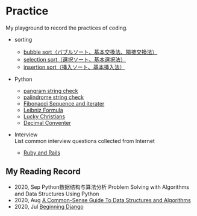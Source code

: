 # Practice
My playground to record the practices of coding.

- sorting
  - [bubble sort（バブルソート、基本交換法、隣接交換法）](https://github.com/Jo-Minken/Practice/blob/master/sorting/01%20bubble%20sort.py)
  - [selection sort（選択ソート、基本選択法）](https://github.com/Jo-Minken/Practice/blob/master/sorting/02%20selection%20sort.py)
  - [insertion sort（挿入ソート、基本挿入法）](https://github.com/Jo-Minken/Practice/blob/master/sorting/03%20insertion%20sort.py)

- Python
  - [pangram string check](https://github.com/Jo-Minken/Practice/blob/master/Python/pangram.py)
  - [palindrome string check](https://github.com/Jo-Minken/Practice/blob/master/Python/palindrome%20check.py)
  - [Fibonacci Sequence and iterater](https://github.com/Jo-Minken/Practice/blob/master/Python/Fibonacci%20Sequence.py)
  - [Leibniz Formula](https://github.com/Jo-Minken/Practice/blob/master/Python/Leibniz%20Formula.py)
  - [Lucky Christians](https://github.com/Jo-Minken/Practice/blob/master/Python/Lucky%20Christians.py)
  - [Decimal Conventer](https://github.com/Jo-Minken/Practice/blob/master/Python/Decimal%20Conventer.py)

- Interview<br>
  List common interview questions collected from Internet
  - [Ruby and Rails](https://github.com/Jo-Minken/Practice/blob/master/Interview/Ruby%20and%20Rails.md)

## My Reading Record
- 2020, Sep Python数据结构与算法分析 Problem Solving with Algorithms and Data Structures Using Python
- 2020, Aug [A Common-Sense Guide To Data Structures and Algorithms](https://www.goodreads.com/book/show/34695800)
- 2020, Jul [Beginning Django](https://www.goodreads.com/book/show/34569763)

